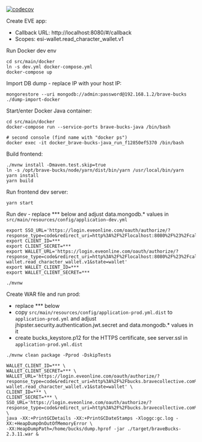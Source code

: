 [![codecov](https://codecov.io/gh/bahrmichael/brave-bucks/branch/master/graph/badge.svg)](https://codecov.io/gh/bahrmichael/brave-bucks)

Create EVE app:
- Callback URL: http://localhost:8080/#/callback
- Scopes: esi-wallet.read_character_wallet.v1

Run Docker dev env
```shell
cd src/main/docker
ln -s dev.yml docker-compose.yml
docker-compose up
```

Import DB dump - replace IP with your host IP:
```shell
mongorestore --uri mongodb://admin:password@192.168.1.2/brave-bucks ./dump-import-docker
```

Start/enter Docker Java container:
```shell
cd src/main/docker
docker-compose run --service-ports brave-bucks-java /bin/bash

# second console (find name with "docker ps")
docker exec -it docker_brave-bucks-java_run_f12850ef5370 /bin/bash
```

Build frontend:
```shell
./mvnw install -Dmaven.test.skip=true
ln -s /opt/brave-bucks/node/yarn/dist/bin/yarn /usr/local/bin/yarn
yarn install
yarn build
```

Run frontend dev server:
```shell
yarn start
```

Run dev - replace *** below and adjust data.mongodb.* values in `src/main/resources/config/application-dev.yml`
```shell
export SSO_URL='https://login.eveonline.com/oauth/authorize/?response_type=code&redirect_uri=http%3A%2F%2Flocalhost:8080%2F%23%2Fcallback&client_id=***&scope=&state=uniquestate123'
export CLIENT_ID=***
export CLIENT_SECRET=***
export WALLET_URL='https://login.eveonline.com/oauth/authorize/?response_type=code&redirect_uri=http%3A%2F%2Flocalhost:8080%2F%23%2Fcallback&client_id=***&scope=esi-wallet.read_character_wallet.v1&state=wallet'
export WALLET_CLIENT_ID=***
export WALLET_CLIENT_SECRET=***

./mvnw
```

Create WAR file and run prod:
- replace *** below
- copy `src/main/resources/config/application-prod.yml.dist` to 
`application-prod.yml` and adjust jhipster.security.authentication.jwt.secret and data.mongodb.* values in it
- create bucks_keystore.p12 for the HTTPS certificate, see server.ssl in `application-prod.yml.dist`
```shell
./mvnw clean package -Pprod -DskipTests

WALLET_CLIENT_ID=*** \
WALLET_CLIENT_SECRET=*** \
WALLET_URL='https://login.eveonline.com/oauth/authorize/?response_type=code&redirect_uri=http%3A%2F%2Fbucks.bravecollective.com%2F%23%2Fcallback&client_id=***&scope=esi-wallet.read_character_wallet.v1&state=wallet' \
CLIENT_ID=*** \
CLIENT_SECRET=*** \
SSO_URL='https://login.eveonline.com/oauth/authorize/?response_type=code&redirect_uri=http%3A%2F%2Fbucks.bravecollective.com%2F%23%2Fcallback&client_id=***&scope=&state=uniquestate123' \
java -XX:+PrintGCDetails -XX:+PrintGCDateStamps -Xloggc:gc.log -XX:+HeapDumpOnOutOfMemoryError \
-XX:HeapDumpPath=/home/bucks/dump.hprof -jar ./target/braveBucks-2.3.11.war &
```
